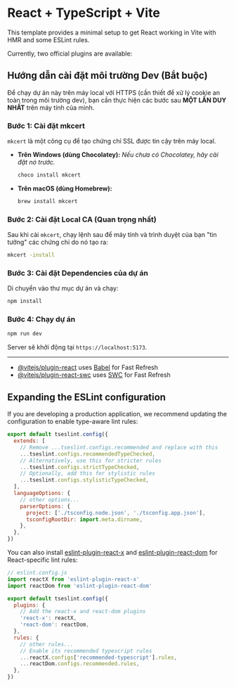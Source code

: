 # React + TypeScript + Vite

This template provides a minimal setup to get React working in Vite with HMR and some ESLint rules.

Currently, two official plugins are available:
## Hướng dẫn cài đặt môi trường Dev (Bắt buộc)

Để chạy dự án này trên máy local với HTTPS (cần thiết để xử lý cookie an toàn trong môi trường dev), bạn cần thực hiện các bước sau **MỘT LẦN DUY NHẤT** trên máy tính của mình.

### Bước 1: Cài đặt mkcert

`mkcert` là một công cụ để tạo chứng chỉ SSL được tin cậy trên máy local.

- **Trên Windows (dùng Chocolatey):**
  *Nếu chưa có Chocolatey, hãy cài đặt nó trước.*
  ```powershell
  choco install mkcert
  ```

- **Trên macOS (dùng Homebrew):**
  ```bash
  brew install mkcert
  ```

### Bước 2: Cài đặt Local CA (Quan trọng nhất)

Sau khi cài `mkcert`, chạy lệnh sau để máy tính và trình duyệt của bạn "tin tưởng" các chứng chỉ do nó tạo ra:

```bash
mkcert -install
```

### Bước 3: Cài đặt Dependencies của dự án

Di chuyển vào thư mục dự án và chạy:
```bash
npm install
```

### Bước 4: Chạy dự án

```bash
npm run dev
```

Server sẽ khởi động tại `https://localhost:5173`.

---

- [@vitejs/plugin-react](https://github.com/vitejs/vite-plugin-react/blob/main/packages/plugin-react) uses [Babel](https://babeljs.io/) for Fast Refresh
- [@vitejs/plugin-react-swc](https://github.com/vitejs/vite-plugin-react/blob/main/packages/plugin-react-swc) uses [SWC](https://swc.rs/) for Fast Refresh

## Expanding the ESLint configuration

If you are developing a production application, we recommend updating the configuration to enable type-aware lint rules:

```js
export default tseslint.config({
  extends: [
    // Remove ...tseslint.configs.recommended and replace with this
    ...tseslint.configs.recommendedTypeChecked,
    // Alternatively, use this for stricter rules
    ...tseslint.configs.strictTypeChecked,
    // Optionally, add this for stylistic rules
    ...tseslint.configs.stylisticTypeChecked,
  ],
  languageOptions: {
    // other options...
    parserOptions: {
      project: ['./tsconfig.node.json', './tsconfig.app.json'],
      tsconfigRootDir: import.meta.dirname,
    },
  },
})
```

You can also install [eslint-plugin-react-x](https://github.com/Rel1cx/eslint-react/tree/main/packages/plugins/eslint-plugin-react-x) and [eslint-plugin-react-dom](https://github.com/Rel1cx/eslint-react/tree/main/packages/plugins/eslint-plugin-react-dom) for React-specific lint rules:

```js
// eslint.config.js
import reactX from 'eslint-plugin-react-x'
import reactDom from 'eslint-plugin-react-dom'

export default tseslint.config({
  plugins: {
    // Add the react-x and react-dom plugins
    'react-x': reactX,
    'react-dom': reactDom,
  },
  rules: {
    // other rules...
    // Enable its recommended typescript rules
    ...reactX.configs['recommended-typescript'].rules,
    ...reactDom.configs.recommended.rules,
  },
})
```
